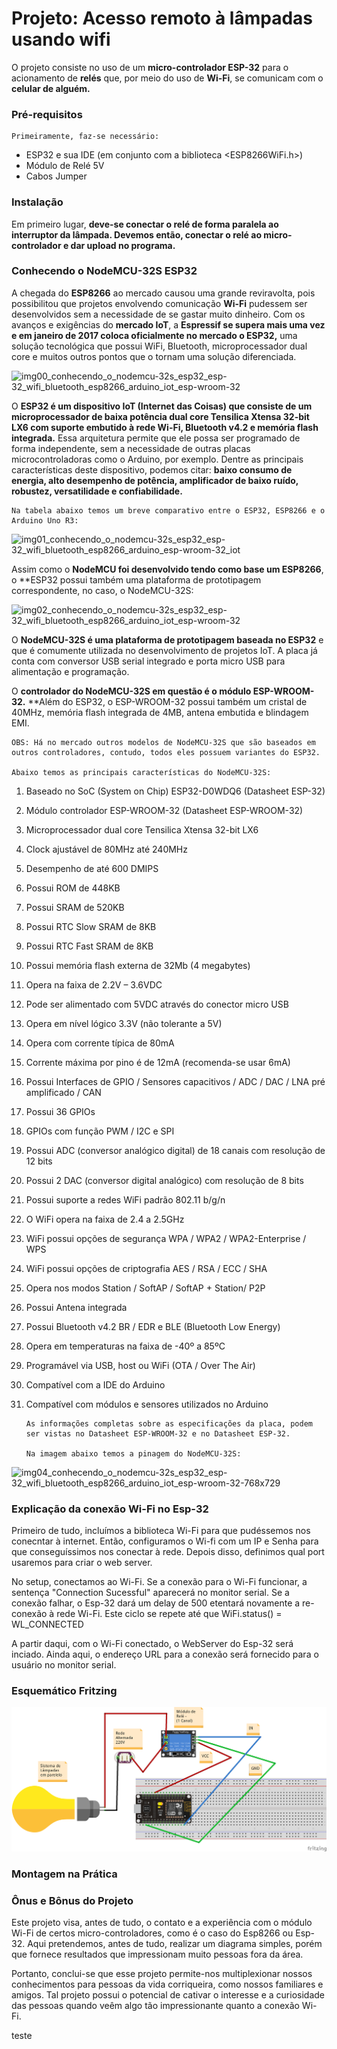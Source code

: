 # Projeto: Acesso remoto à lâmpadas usando wifi

   O projeto consiste no uso de um **micro-controlador ESP-32** para o acionamento de **relés** que, por meio do uso de **Wi-Fi**, se comunicam com o **celular de alguém.**

### Pré-requisitos

    Primeiramente, faz-se necessário:
  - ESP32 e sua IDE (em conjunto com a biblioteca <ESP8266WiFi.h>)
  - Módulo de Relé 5V
  - Cabos Jumper
  
 ### Instalação
 
   Em primeiro lugar, **deve-se conectar o relé de forma paralela ao interruptor da lâmpada. Devemos então, conectar o relé ao micro-controlador e dar upload no programa.**

### Conhecendo o NodeMCU-32S ESP32
   
   A chegada do **ESP8266** ao mercado causou uma grande reviravolta, pois possibilitou que projetos envolvendo comunicação **Wi-Fi** pudessem ser desenvolvidos sem a necessidade de se gastar muito dinheiro. Com os avanços e exigências do **mercado IoT**, a **Espressif se supera mais uma vez e em janeiro de 2017 coloca oficialmente no mercado o ESP32,** uma solução tecnológica que possui WiFi, Bluetooth, microprocessador dual core e muitos outros pontos que o tornam uma solução diferenciada.

![img00_conhecendo_o_nodemcu-32s_esp32_esp-32_wifi_bluetooth_esp8266_arduino_iot_esp-wroom-32](https://user-images.githubusercontent.com/53986050/65087560-98941080-d98c-11e9-9675-800b9a8c3c71.jpg)

   O **ESP32 é um dispositivo IoT (Internet das Coisas) que consiste de um microprocessador de baixa potência dual core Tensilica Xtensa 32-bit LX6 com suporte embutido à rede Wi-Fi, Bluetooth v4.2 e memória flash integrada.** Essa arquitetura permite que ele possa ser programado de forma independente, sem a necessidade de outras placas microcontroladoras como o Arduino, por exemplo. Dentre as principais características deste dispositivo, podemos citar: **baixo consumo de energia, alto desempenho de potência, amplificador de baixo ruído, robustez, versatilidade e confiabilidade.**

    Na tabela abaixo temos um breve comparativo entre o ESP32, ESP8266 e o Arduino Uno R3:

![img01_conhecendo_o_nodemcu-32s_esp32_esp-32_wifi_bluetooth_esp8266_arduino_esp-wroom-32_iot](https://user-images.githubusercontent.com/53986050/65087630-dc871580-d98c-11e9-82c4-55650286c673.jpg)

   Assim como o **NodeMCU foi desenvolvido tendo como base um ESP8266**, o **ESP32 possui também uma plataforma de prototipagem correspondente, no caso, o NodeMCU-32S:

![img02_conhecendo_o_nodemcu-32s_esp32_esp-32_wifi_bluetooth_esp8266_arduino_iot_esp-wroom-32](https://user-images.githubusercontent.com/53986050/65087917-e0676780-d98d-11e9-9953-7c91b9585b44.jpg)

   O **NodeMCU-32S é uma plataforma de prototipagem baseada no ESP32** e que é comumente utilizada no desenvolvimento de projetos IoT. A placa já conta com conversor USB serial integrado e porta micro USB para alimentação e programação.

   O **controlador do NodeMCU-32S em questão é o módulo ESP-WROOM-32.** **Além do ESP32, o ESP-WROOM-32 possui também um cristal de 40MHz, memória flash integrada de 4MB, antena embutida e blindagem EMI.

    OBS: Há no mercado outros modelos de NodeMCU-32S que são baseados em outros controladores, contudo, todos eles possuem variantes do ESP32.

    Abaixo temos as principais características do NodeMCU-32S:

1. Baseado no SoC (System on Chip) ESP32-D0WDQ6 (Datasheet ESP-32)
2. Módulo controlador ESP-WROOM-32 (Datasheet ESP-WROOM-32)
3. Microprocessador dual core Tensilica Xtensa 32-bit LX6
4. Clock ajustável de 80MHz até 240MHz
5. Desempenho de até 600 DMIPS
6. Possui ROM de 448KB
7. Possui SRAM de 520KB
8. Possui RTC Slow SRAM de 8KB
9. Possui RTC Fast SRAM de 8KB
10. Possui memória flash externa de 32Mb (4 megabytes)
11. Opera na faixa de 2.2V – 3.6VDC
12. Pode ser alimentado com 5VDC através do conector micro USB
13. Opera em nível lógico 3.3V (não tolerante a 5V)
14. Opera com corrente típica de 80mA
15. Corrente máxima por pino é de 12mA (recomenda-se usar 6mA)
16. Possui Interfaces de GPIO / Sensores capacitivos / ADC / DAC / LNA pré amplificado / CAN
17. Possui 36 GPIOs
18. GPIOs com função PWM / I2C e SPI
19. Possui ADC (conversor analógico digital) de 18 canais com resolução de 12 bits
20. Possui 2 DAC (conversor digital analógico) com resolução de 8 bits
21. Possui suporte a redes WiFi padrão 802.11 b/g/n
22. O WiFi opera na faixa de 2.4 a 2.5GHz
23. WiFi possui opções de segurança WPA / WPA2 / WPA2-Enterprise / WPS
24. WiFi possui opções de criptografia AES / RSA / ECC / SHA
25. Opera nos modos Station / SoftAP / SoftAP + Station/ P2P
26. Possui Antena integrada
27. Possui Bluetooth v4.2 BR / EDR e BLE (Bluetooth Low Energy)
28. Opera em temperaturas na faixa de -40º a 85ºC
29. Programável via USB, host ou WiFi (OTA / Over The Air)
30. Compatível com a IDE do Arduino
31. Compatível com módulos e sensores utilizados no Arduino

        As informações completas sobre as especificações da placa, podem ser vistas no Datasheet ESP-WROOM-32 e no Datasheet ESP-32.

        Na imagem abaixo temos a pinagem do NodeMCU-32S:

![img04_conhecendo_o_nodemcu-32s_esp32_esp-32_wifi_bluetooth_esp8266_arduino_iot_esp-wroom-32-768x729](https://user-images.githubusercontent.com/53986050/65087967-0bea5200-d98e-11e9-82f7-a17071abc0f7.png)



### Explicação da conexão Wi-Fi no Esp-32

   Primeiro de tudo, incluímos a biblioteca Wi-Fi para que pudéssemos nos conecntar à internet. Então, configuramos o Wi-fi com um IP e Senha para que conseguíssimos nos conectar à rede. Depois disso, definimos qual port usaremos para criar o web server.

   No setup, conectamos ao Wi-Fi. Se a conexão para o Wi-Fi funcionar, a sentença "Connection Sucessful" aparecerá no monitor serial. Se a conexão falhar, o Esp-32 dará um delay de 500 etentará novamente a re-conexão à rede Wi-Fi. 
Este ciclo se repete até que WiFi.status() = WL_CONNECTED

   A partir daqui, com o Wi-Fi conectado, o WebServer do Esp-32 será inciado. Ainda aqui, o endereço URL para a conexão será fornecido para o usuário no monitor serial.



### Esquemático Fritzing

![Imagem do Esquemático](https://github.com/terramotta/Acesso-remoto-via-MQTT-WEB-e-Wifi-rel-s7/blob/master/programa_wifi/esquem%C3%A1tico%20do%20acionamento%20do%20rel%C3%A9_bb.png?raw=true)




### Montagem na Prática






### Ônus e Bônus do Projeto
 
   Este projeto visa, antes de tudo, o contato e a experiência com o módulo Wi-Fi de certos micro-controladores, como é o caso do Esp8266 ou Esp-32. Aqui pretendemos, antes de tudo, realizar um diagrama simples, porém que fornece resultados que impressionam muito pessoas fora da área.
 
   Portanto, conclui-se que esse projeto permite-nos multiplexionar nossos conhecimentos para pessoas da vida corriqueira, como nossos familiares e amigos. Tal projeto possui o potencial de cativar o interesse e a curiosidade das pessoas quando veêm algo tão impressionante quanto a conexão Wi-Fi.

teste
